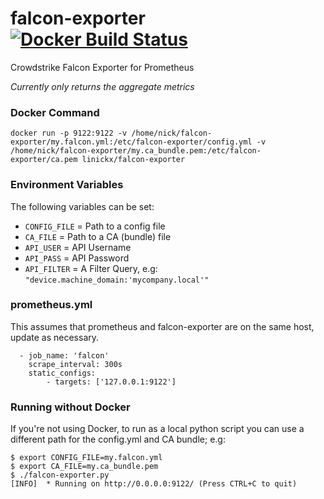 # falcon-exporter [![Docker Build Status](https://img.shields.io/docker/build/linickx/falcon-exporter.svg)](https://hub.docker.com/r/linickx/falcon-exporter/)
Crowdstrike Falcon Exporter for Prometheus

*Currently only returns the aggregate metrics*

### Docker Command
```
docker run -p 9122:9122 -v /home/nick/falcon-exporter/my.falcon.yml:/etc/falcon-exporter/config.yml -v /home/nick/falcon-exporter/my.ca_bundle.pem:/etc/falcon-exporter/ca.pem linickx/falcon-exporter
```

### Environment Variables
The following variables can be set:

* `CONFIG_FILE` = Path to a config file
* `CA_FILE` = Path to a CA (bundle) file
* `API_USER` = API Username
* `API_PASS` = API Password
* `API_FILTER` = A Filter Query, e.g: `"device.machine_domain:'mycompany.local'"`


### prometheus.yml
This assumes that prometheus and falcon-exporter are on the same host, update as necessary.
```
  - job_name: 'falcon'
    scrape_interval: 300s
    static_configs:
        - targets: ['127.0.0.1:9122']
```

### Running without Docker
If you're not using Docker, to run as a local python script you can use a different path for the config.yml and CA bundle; e.g:
```
$ export CONFIG_FILE=my.falcon.yml
$ export CA_FILE=my.ca_bundle.pem
$ ./falcon-exporter.py
[INFO]  * Running on http://0.0.0.0:9122/ (Press CTRL+C to quit)
```
